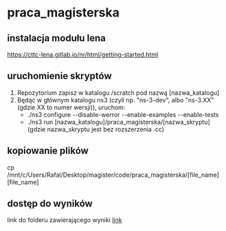 # praca_magisterska

## instalacja modułu lena 
https://cttc-lena.gitlab.io/nr/html/getting-started.html

## uruchomienie skryptów
1. Repozytorium zapisz w katalogu /scratch pod nazwą [nazwa_katalogu]
2. Będąc w głównym katalogu ns3 (czyli np. "ns-3-dev", albo "ns-3.XX" (gdzie XX to numer wersji)), uruchom:
   - ./ns3 configure --disable-werror --enable-examples --enable-tests
   - ./ns3 run [nazwa_katalogu]/praca_magisterska/[nazwa_skryptu]
       (gdzie nazwa_skryptu jest bez rozszerzenia .cc)

## kopiowanie plików

cp /mnt/c/Users/Rafal/Desktop/magister/code/praca_magisterska/[file_name] [file_name]

## dostęp do wyników
link do folderu zawierającego wyniki
[link](https://drive.google.com/drive/folders/1EOjUn-JEa3xUjmqi9JvLfMEky4GW-eDZ)